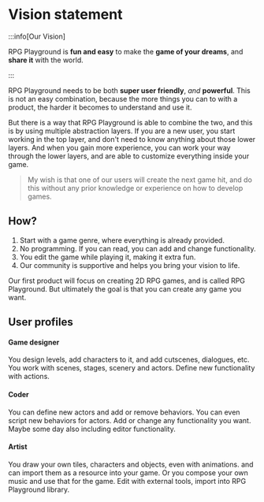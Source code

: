 # Vision statement

:::info[Our Vision]

RPG Playground is **fun and easy** to make the **game of your dreams**, and **share it** with the world.

:::

RPG Playground needs to be both **super user friendly**, *and* **powerful**. This is not an easy combination, because the more things you can to with a product, the harder it becomes to understand and use it.

But there is a way that RPG Playground is able to combine the two, and this is by using multiple abstraction layers. If you are a new user, you start working in the top layer, and don't need to know anything about those lower layers. And when you gain more experience, you can work your way through the lower layers, and are able to customize everything inside your game.

> My wish is that one of our users will create the next game hit, and do this without any prior knowledge or experience on how to develop games.

## How?

1.  Start with a game genre, where everything is already provided.
2.  No programming. If you can read, you can add and change functionality.
3.  You edit the game while playing it, making it extra fun.
4.  Our community is supportive and helps you bring your vision to life.

Our first product will focus on creating 2D RPG games, and is called RPG Playground. But ultimately the goal is that you can create any game you want.

## User profiles


#### Game designer

You design levels, add characters to it, and add cutscenes, dialogues, etc. You work with scenes, stages, scenery and actors. Define new functionality with actions.

#### Coder

You can define new actors and add or remove behaviors. You can even script new behaviors for actors. Add or change any functionality you want. Maybe some day also including editor functionality.

#### Artist

You draw your own tiles, characters and objects, even with animations. and can import them as a resource into your game. Or you compose your own music and use that for the game. Edit with external tools, import into RPG Playground library.
